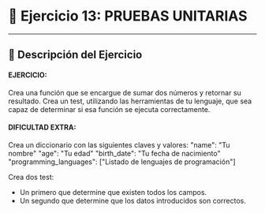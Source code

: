 # 📝 Ejercicio 13: PRUEBAS UNITARIAS

---

## 📌 Descripción del Ejercicio

#### EJERCICIO:

 Crea una función que se encargue de sumar dos números y retornar su resultado.
 Crea un test, utilizando las herramientas de tu lenguaje, que sea capaz de determinar si esa función se ejecuta correctamente.

 #### DIFICULTAD EXTRA:

 Crea un diccionario con las siguientes claves y valores:
 "name": "Tu nombre"
 "age": "Tu edad"
 "birth_date": "Tu fecha de nacimiento"
 "programming_languages": ["Listado de lenguajes de programación"]

 Crea dos test:
 - Un primero que determine que existen todos los campos.
 - Un segundo que determine que los datos introducidos son correctos.
